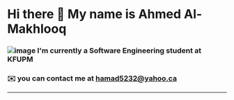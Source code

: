 # Hi there 👋 My name is Ahmed Al-Makhlooq
### ![image](https://user-images.githubusercontent.com/119954521/213240987-6f73f73a-99f6-4ba3-ad8c-9180bbfb4f63.png) I'm currently a Software Engineering student at KFUPM
### ✉️ you can contact me at hamad5232@yahoo.ca
---

<!--
**Ahmed-T-A/Ahmed-T-A** is a ✨ _special_ ✨ repository because its `README.md` (this file) appears on your GitHub profile.

Here are some ideas to get you started:

- 🔭 I’m currently working on ...
- 🌱 I’m currently learning ...
- 👯 I’m looking to collaborate on ...
- 🤔 I’m looking for help with ...
- 💬 Ask me about ...
- 📫 How to reach me: ...
- 😄 Pronouns: ...
- ⚡ Fun fact: ...
-->
